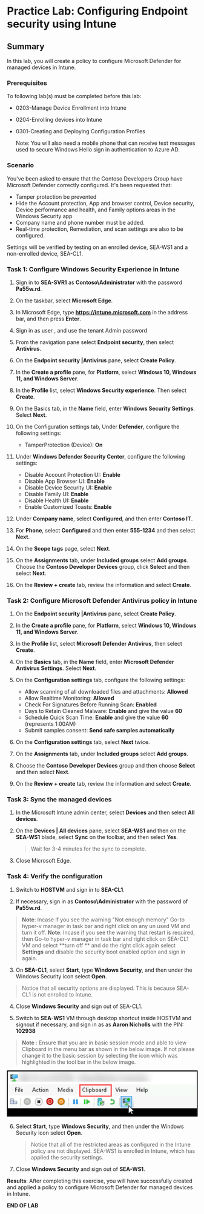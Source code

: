 # Practice Lab: Configuring Endpoint security using Intune

## Summary

In this lab, you will create a policy to configure Microsoft Defender for managed devices in Intune.

### Prerequisites

To following lab(s) must be completed before this lab:

- 0203-Manage Device Enrollment into Intune

- 0204-Enrolling devices into Intune

- 0301-Creating and Deploying Configuration Profiles

  Note: You will also need a mobile phone that can receive text messages used to secure Windows Hello sign in authentication to Azure AD.

### Scenario

You've been asked to ensure that the Contoso Developers Group have Microsoft Defender correctly configured. It's been requested that:
* Tamper protection be prevented
* Hide the Account protection, App and browser control, Device security, Device performance and health, and Family options areas in the Windows Security app
* Company name and phone number must be added. 
* Real-time protection, Remediation, and scan settings are also to be configured.

Settings will be verified by testing on an enrolled device, SEA-WS1 and a non-enrolled device, SEA-CL1.

### Task 1: Configure Windows Security Experience in Intune

1. Sign in to **SEA-SVR1** as **Contoso\\Administrator** with the password **Pa55w.rd**. 

2. On the taskbar, select **Microsoft Edge**.

3. In Microsoft Edge, type **https://intune.microsoft.com** in the  address bar, and then press **Enter**. 

4. Sign in as user **<inject key="AzureAdUserEmail"></inject>**, and use the tenant Admin password **<inject key="AzureAdUserPassword"></inject>** 

5. From the navigation pane select **Endpoint security**, then select **Antivirus**.

6. On the **Endpoint security |Antivirus** pane, select **Create Policy**.

7. In the **Create a profile** pane, for **Platform**, select **Windows 10, Windows 11, and Windows Server**. 

8. In the **Profile** list, select **Windows Security experience**. Then select **Create**.


9. On the Basics tab, in the **Name** field, enter **Windows Security Settings**. Select **Next**.

10. On the Configuration settings tab, Under **Defender**, configure the following settings:
    - TamperProtection (Device): **On**

11. Under **Windows Defender Security Center**, configure the following settings:
     - Disable Account Protection UI: **Enable**
     - Disable App Browser UI: **Enable**
     - Disable Device Security UI: **Enable**
     - Disable Family UI: **Enable**
     - Disable Health UI: **Enable**
     - Enable Customized Toasts: **Enable**

12. Under **Company name**, select **Configured**, and then enter **Contoso IT**.

13. For **Phone**, select **Configured** and then enter **555-1234** and then select **Next**.

14. On the **Scope tags** page, select **Next**.

15. On the **Assignments** tab, under **Included groups** select **Add groups**. Choose the **Contoso Developer Devices** group, click **Select** and then select **Next**.

16. On the **Review + create** tab, review the information and select **Create**.

### Task 2: Configure Microsoft Defender Antivirus policy in Intune

1. On the **Endpoint security |Antivirus** pane, select **Create Policy**.

2. In the **Create a profile** pane, for **Platform**, select **Windows 10, Windows 11, and Windows Server**. 

3. In the **Profile** list, select **Microsoft Defender Antivirus**, then select **Create**.

4. On the **Basics** tab, in the **Name** field, enter **Microsoft Defender Antivirus Settings**. Select **Next**.

5. On the **Configuration settings** tab, configure the following settings:

   - Allow scanning of all downloaded files and attachments: **Allowed**
   - Allow Realtime Monitoring: **Allowed**
   - Check For Signatures Before Running Scan: **Enabled**
   - Days to Retain Cleaned Malware: **Enable** and give the value **60**
   - Schedule Quick Scan Time: **Enable** and give the value **60** (represents 1:00AM)
   - Submit samples consent: **Send safe samples automatically**

6. On the **Configuration settings** tab, select **Next** twice.

7. On the **Assignments** tab, under **Included groups** select **Add groups**. 

8. Choose the **Contoso Developer Devices** group and then choose **Select** and then select **Next**.

9. On the **Review + create** tab, review the information and select **Create**.

### Task 3: Sync the managed devices

1. In the Microsoft Intune admin center, select **Devices** and then select **All devices**.  

2. On the **Devices | All devices** pane, select **SEA-WS1** and then on the **SEA-WS1** blade, select **Sync** on the toolbar, and then select **Yes**. 

   > Wait for 3-4 minutes for the sync to complete.

3. Close Microsoft Edge.

### Task 4: Verify the configuration

1. Switch to **HOSTVM** and sign in to **SEA-CL1**.

2. If necessary, sign in as **Contoso\Administrator** with the password of **Pa55w.rd**.

  >**Note**: Incase if you see the warning "Not enough memory" Go-to hyper-v manager in task bar and right click on any un used VM  and turn it off.
   >**Note**: Incase if you see the warning that restart is required, then Go-to hyper-v manager in task bar and right click on SEA-CL1 VM and select **turn off ** and do the right click again select **Settings** and disable the security boot enabled option and sign in again.

3. On **SEA-CL1**, select **Start**, type **Windows Security**, and then under the Windows Security icon select **Open**.

  > Notice that all security options are displayed. This is because SEA-CL1 is not enrolled to Intune.

4. Close **Windows Security** and sign out of SEA-CL1.

5. Switch to **SEA-WS1** VM through desktop shortcut inside HOSTVM and signout if necessary, and sign in as as **Aaron Nicholls** with the PIN: **102938**
  
>**Note** : Ensure that you are in basic session mode and able to view Clipboard in the menu bar as shown in the below image. If not please change it to the basic session by selecting the icon which was highlighted in the tool bar in the below image.

  ![](../media/passwordwriteback1.png) 

6. Select **Start**, type **Windows Security**, and then under the Windows Security icon select **Open**.

   > Notice that all of the restricted areas as configured in the Intune policy are not displayed. SEA-WS1 is enrolled in Intune, which has applied the security settings.

7. Close **Windows Security** and sign out of **SEA-WS1**.

**Results**: After completing this exercise, you will have successfully created and applied a policy to configure Microsoft Defender for managed devices in Intune.

**END OF LAB**
